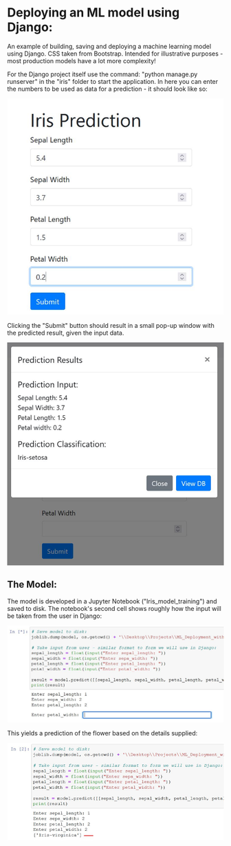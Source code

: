 # Deploying an ML model using Django:

An example of building, saving and deploying a machine learning model using Django. CSS taken from Bootstrap. Intended for illustrative purposes - most production models have a lot more complexity!

For the Django project itself use the command: "python manage.py runserver" in the "iris" folder to start the application. In here you can enter the numbers to be used as data for a prediction - it should look like so:

![Django input](https://raw.githubusercontent.com/RobinsonLuzo/ML_Deployment_with_Django/main/img/django_input.JPG "Django Prompt for user input")

Clicking the "Submit" button should result in a small pop-up window with the predicted result, given the input data.

![Django prediction result](https://raw.githubusercontent.com/RobinsonLuzo/ML_Deployment_with_Django/main/img/django_prediction_output.JPG "Django Prediction Results")


## The Model:

The model is developed in a Jupyter Notebook ("Iris_model_training") and saved to disk. The notebook's second cell shows roughly how the input will be taken from the user in Django:

![Notebook prompt](https://raw.githubusercontent.com/RobinsonLuzo/ML_Deployment_with_Django/main/img/notebook_prompt.JPG "Notebook Prompt for user input")

This yields a prediction of the flower based on the details supplied:

![Notebook prediction](https://raw.githubusercontent.com/RobinsonLuzo/ML_Deployment_with_Django/main/img/notebook_prediction.JPG "Notebook Prediction for user input")